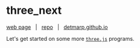 # three_next

[web page](https://detmarp.github.io/three_next)
&nbsp; | &nbsp;
[repo](https://github.com/detmarp/three_next)
&nbsp; | &nbsp;
[detmarp.github.io](https://detmarp.github.io)

Let's get started on some more [`three.js`](https://threejs.org/) programs.